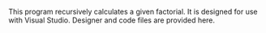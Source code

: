 This program recursively calculates a given factorial. It is designed for use with Visual Studio. Designer and code files are provided here.
